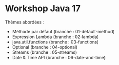 # Workshop Java 17

Thèmes abordées :

* Méthode par défaut (branche : 01-default-method)
* Expression Lambda (branche : 02-lambda)
* java.util.functions (branche : 03-functions)
* Optional (branche : 04-optional)
* Streams (branche : 05-streams)
* Date & Time API (branche : 06-date-and-time)
